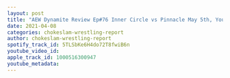 ```yaml
---
layout: post
title: "AEW Dynamite Review Ep#76 Inner Circle vs Pinnacle May 5th, Youngbucks join Omega and Good Brothers betraying Moxley and More!"
date: 2021-04-08
categories: chokeslam-wrestling-report
author: chokeslam-wrestling-report
spotify_track_id: 5TLSbKe6H4do72T8fwiB6n
youtube_video_id: 
apple_track_id: 1000516300947
youtube_metadata: 
---
```

